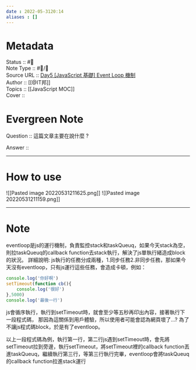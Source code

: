 ```yaml
---
date : 2022-05-3120:14
aliases : []
---
```

# Metadata
Status :: #🌱 <br>
Note Type :: #📨/📝 <br>
Source URL :: [Day5 [JavaScript 基礎] Event Loop 機制](https://ithelp.ithome.com.tw/articles/10214017) <br>
Author :: [[@IT邦]] <br>
Topics :: [[JavaScript MOC]] <br>
Cover ::

# Evergreen Note

Question :: 這篇文章主要在說什麼 ?

Answer ::

---

# How to use
![[Pasted image 20220531211625.png]]
![[Pasted image 20220531211159.png]]

---

# Note
eventloop是js的運行機制，負責監控stack和taskQueuq，如果今天stack為空，則拉taskQueuq的callback function去stack執行，解決了js單執行緒造成block的狀況。
詳細說明:
js執行的任務分成兩種，1.同步任務2.非同步任務，那如果今天沒有eventloop，只有js運行這些任務，會造成卡頓，例如：
```js
console.log('你好啊')
setTimeout(function cb(){
	console.log('很好')	
},5000)
console.log('最後一行')
```
js會循序執行，執行到setTimeout時，就會至少等五秒再印出內容，接著執行下一段程式碼，
那因為這關係到用戶體驗，所以使用者可能會認為網頁壞了...?
為了不讓js程式碼block，於是有了eventloop。

以上一段程式碼為例，執行第一行，第二行js遇到setTimeout時，會先將setTimeout拉到旁邊，執行setTimeout，將setTimeout裡的callback function丟進taskQueuq，繼續執行第三行，等第三行執行完畢，eventloop會將taskQueuq的callback function拉進stack運行

